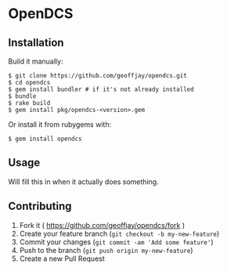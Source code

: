 # OpenDCS


## Installation

Build it manually:

    $ git clone https://github.com/geoffjay/opendcs.git
    $ cd opendcs
    $ gem install bundler # if it's not already installed
    $ bundle
    $ rake build
    $ gem install pkg/opendcs-<version>.gem

Or install it from rubygems with:

    $ gem install opendcs

## Usage

Will fill this in when it actually does something.

## Contributing

1. Fork it ( https://github.com/geoffjay/opendcs/fork )
2. Create your feature branch (`git checkout -b my-new-feature`)
3. Commit your changes (`git commit -am 'Add some feature'`)
4. Push to the branch (`git push origin my-new-feature`)
5. Create a new Pull Request
